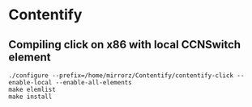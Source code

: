 # Contentify

## Compiling click on x86 with local CCNSwitch element

```
./configure --prefix=/home/mirrorz/Contentify/contentify-click --enable-local --enable-all-elements
make elemlist
make install
```
